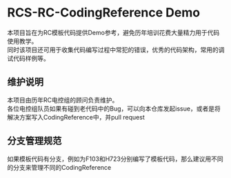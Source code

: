 # RCS-RC-CodingReference Demo
本项目旨在为RC模板代码提供Demo参考，避免历年培训花费大量精力用于代码使用教学。<br />
同时该项目还可用于收集代码编写过程中常犯的错误，优秀的代码架构，常用的调试代码样例等。
## 维护说明
本项目由历年RC电控组的顾问负责维护。<br />
各位电控组队员如果有碰到老代码中的Bug，可以向本仓库发起issue，或者是将解决方案写入CodingReference中，并pull request
## 分支管理规范
如果模板代码有分支，例如为F103和H723分别编写了模板代码，那么建议用不同的分支来管理不同的CodingReference

